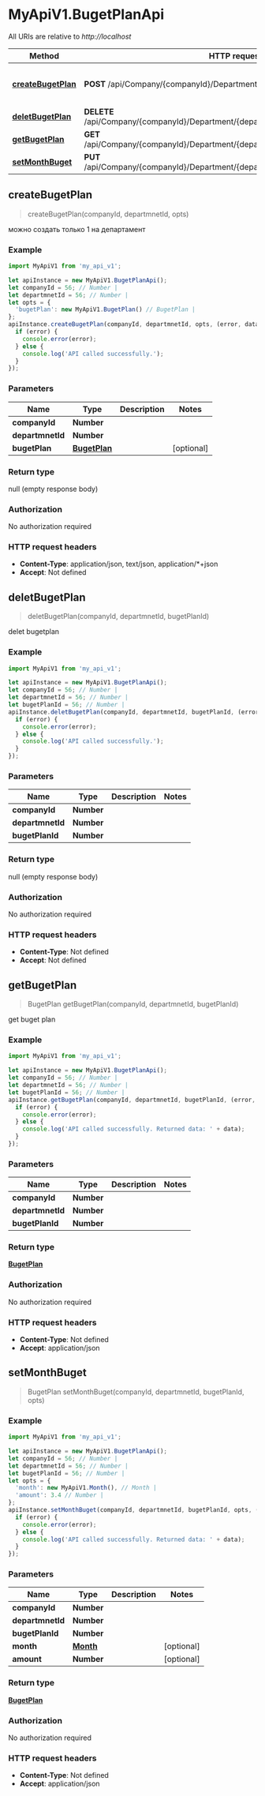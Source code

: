 # MyApiV1.BugetPlanApi

All URIs are relative to *http://localhost*

Method | HTTP request | Description
------------- | ------------- | -------------
[**createBugetPlan**](BugetPlanApi.md#createBugetPlan) | **POST** /api/Company/{companyId}/Department/{departmnetId}/BugetPlan | можно создать только 1 на департамент
[**deletBugetPlan**](BugetPlanApi.md#deletBugetPlan) | **DELETE** /api/Company/{companyId}/Department/{departmnetId}/BugetPlan/{bugetPlanId} | delet bugetplan
[**getBugetPlan**](BugetPlanApi.md#getBugetPlan) | **GET** /api/Company/{companyId}/Department/{departmnetId}/BugetPlan/{bugetPlanId} | get buget plan
[**setMonthBuget**](BugetPlanApi.md#setMonthBuget) | **PUT** /api/Company/{companyId}/Department/{departmnetId}/BugetPlan/{bugetPlanId} | 



## createBugetPlan

> createBugetPlan(companyId, departmnetId, opts)

можно создать только 1 на департамент

### Example

```javascript
import MyApiV1 from 'my_api_v1';

let apiInstance = new MyApiV1.BugetPlanApi();
let companyId = 56; // Number | 
let departmnetId = 56; // Number | 
let opts = {
  'bugetPlan': new MyApiV1.BugetPlan() // BugetPlan | 
};
apiInstance.createBugetPlan(companyId, departmnetId, opts, (error, data, response) => {
  if (error) {
    console.error(error);
  } else {
    console.log('API called successfully.');
  }
});
```

### Parameters


Name | Type | Description  | Notes
------------- | ------------- | ------------- | -------------
 **companyId** | **Number**|  | 
 **departmnetId** | **Number**|  | 
 **bugetPlan** | [**BugetPlan**](BugetPlan.md)|  | [optional] 

### Return type

null (empty response body)

### Authorization

No authorization required

### HTTP request headers

- **Content-Type**: application/json, text/json, application/*+json
- **Accept**: Not defined


## deletBugetPlan

> deletBugetPlan(companyId, departmnetId, bugetPlanId)

delet bugetplan

### Example

```javascript
import MyApiV1 from 'my_api_v1';

let apiInstance = new MyApiV1.BugetPlanApi();
let companyId = 56; // Number | 
let departmnetId = 56; // Number | 
let bugetPlanId = 56; // Number | 
apiInstance.deletBugetPlan(companyId, departmnetId, bugetPlanId, (error, data, response) => {
  if (error) {
    console.error(error);
  } else {
    console.log('API called successfully.');
  }
});
```

### Parameters


Name | Type | Description  | Notes
------------- | ------------- | ------------- | -------------
 **companyId** | **Number**|  | 
 **departmnetId** | **Number**|  | 
 **bugetPlanId** | **Number**|  | 

### Return type

null (empty response body)

### Authorization

No authorization required

### HTTP request headers

- **Content-Type**: Not defined
- **Accept**: Not defined


## getBugetPlan

> BugetPlan getBugetPlan(companyId, departmnetId, bugetPlanId)

get buget plan

### Example

```javascript
import MyApiV1 from 'my_api_v1';

let apiInstance = new MyApiV1.BugetPlanApi();
let companyId = 56; // Number | 
let departmnetId = 56; // Number | 
let bugetPlanId = 56; // Number | 
apiInstance.getBugetPlan(companyId, departmnetId, bugetPlanId, (error, data, response) => {
  if (error) {
    console.error(error);
  } else {
    console.log('API called successfully. Returned data: ' + data);
  }
});
```

### Parameters


Name | Type | Description  | Notes
------------- | ------------- | ------------- | -------------
 **companyId** | **Number**|  | 
 **departmnetId** | **Number**|  | 
 **bugetPlanId** | **Number**|  | 

### Return type

[**BugetPlan**](BugetPlan.md)

### Authorization

No authorization required

### HTTP request headers

- **Content-Type**: Not defined
- **Accept**: application/json


## setMonthBuget

> BugetPlan setMonthBuget(companyId, departmnetId, bugetPlanId, opts)



### Example

```javascript
import MyApiV1 from 'my_api_v1';

let apiInstance = new MyApiV1.BugetPlanApi();
let companyId = 56; // Number | 
let departmnetId = 56; // Number | 
let bugetPlanId = 56; // Number | 
let opts = {
  'month': new MyApiV1.Month(), // Month | 
  'amount': 3.4 // Number | 
};
apiInstance.setMonthBuget(companyId, departmnetId, bugetPlanId, opts, (error, data, response) => {
  if (error) {
    console.error(error);
  } else {
    console.log('API called successfully. Returned data: ' + data);
  }
});
```

### Parameters


Name | Type | Description  | Notes
------------- | ------------- | ------------- | -------------
 **companyId** | **Number**|  | 
 **departmnetId** | **Number**|  | 
 **bugetPlanId** | **Number**|  | 
 **month** | [**Month**](.md)|  | [optional] 
 **amount** | **Number**|  | [optional] 

### Return type

[**BugetPlan**](BugetPlan.md)

### Authorization

No authorization required

### HTTP request headers

- **Content-Type**: Not defined
- **Accept**: application/json

